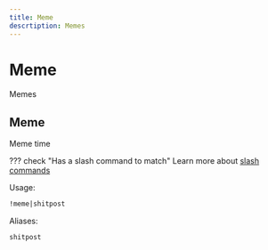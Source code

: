 ```yaml
---
title: Meme
descrtiption: Memes
---
```

# Meme

Memes

## Meme

Meme time

??? check "Has a slash command to match"
	Learn more about [slash commands](/#slash-commands)

Usage:

```md
!meme|shitpost 
```

Aliases:

```md
shitpost
```
